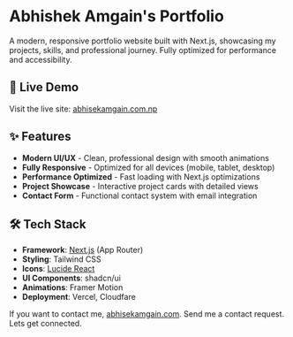 # Abhishek Amgain's Portfolio
A modern, responsive portfolio website built with Next.js, showcasing my projects, skills, and professional journey. Fully optimized for performance and accessibility.

## 🚀 Live Demo
Visit the live site: [abhisekamgain.com.np](https://abhisekamgain.com.np)

## ✨ Features
- **Modern UI/UX** - Clean, professional design with smooth animations
- **Fully Responsive** - Optimized for all devices (mobile, tablet, desktop)
- **Performance Optimized** - Fast loading with Next.js optimizations
- **Project Showcase** - Interactive project cards with detailed views
- **Contact Form** - Functional contact system with email integration

## 🛠 Tech Stack
- **Framework**: [Next.js](https://nextjs.org/) (App Router)
- **Styling**: Tailwind CSS
- **Icons**: [Lucide React](https://lucide.dev/)
- **UI Components**: shadcn/ui
- **Animations**: Framer Motion
- **Deployment**: Vercel, Cloudfare

If you want to contact me, [abhisekamgain.com](https://abhisekamgain.com.np).
Send me a contact request. Lets get connected.
